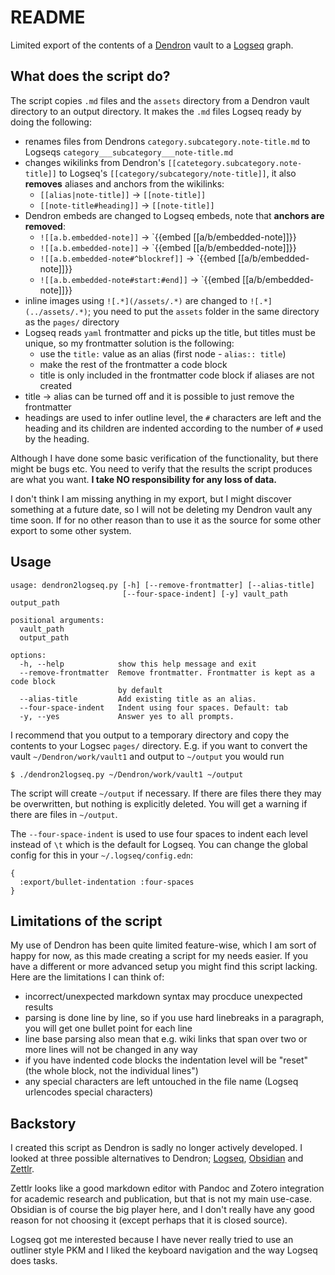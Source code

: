 # README

Limited export of the contents of a [Dendron](https://www.dendron.so) vault to a [Logseq](https://logseq.com) graph.


## What does the script do?

The script copies `.md` files and the `assets` directory from a Dendron vault directory to an output directory. It makes the `.md` files Logseq ready by doing the following:

- renames files from Dendrons `category.subcategory.note-title.md` to Logseqs `category___subcategory___note-title.md`
- changes wikilinks from Dendron's `[[catetegory.subcategory.note-title]]` to Logseq's `[[category/subcategory/note-title]]`, it also **removes** aliases and anchors from the wikilinks:
    - `[[alias|note-title]]` -> `[[note-title]]`
    - `[[note-title#heading]]` -> `[[note-title]]`
- Dendron embeds are changed to Logseq embeds, note that **anchors are removed**:
    - `![[a.b.embedded-note]]` -> `{{embed [[a/b/embedded-note]]}}
    - `![[a.b.embedded-note]]` -> `{{embed [[a/b/embedded-note]]}}
    - `![[a.b.embedded-note#^blockref]]` -> `{{embed [[a/b/embedded-note]]}}
    - `![[a.b.embedded-note#start:#end]]` -> `{{embed [[a/b/embedded-note]]}}
- inline images using `![.*](/assets/.*)` are changed to `![.*](../assets/.*)`; you need to put the `assets` folder in the same directory as the `pages/` directory
- Logseq reads `yaml` frontmatter and picks up the title, but titles must be unique, so my frontmatter solution is the following:
    - use the `title:` value as an alias (first node - `alias:: title`)
    - make the rest of the frontmatter a code block
    - title is only included in the frontmatter code block if aliases are not created
- title -> alias can be turned off and it is possible to just remove the frontmatter
- headings are used to infer outline level, the `#` characters are left and the heading and its children are indented according to the number of `#` used by the heading.

Although I have done some basic verification of the functionality, but there might be bugs etc. You need to verify that the results the script produces are what you want. **I take NO responsibility for any loss of data.**

I don't think I am missing anything in my export, but I might discover something at a future date, so I will not be deleting my Dendron vault any time soon. If for no other reason than to use it as the source for some other export to some other system.


## Usage

```
usage: dendron2logseq.py [-h] [--remove-frontmatter] [--alias-title]           
                         [--four-space-indent] [-y] vault_path output_path

positional arguments:
  vault_path
  output_path

options:
  -h, --help            show this help message and exit
  --remove-frontmatter  Remove frontmatter. Frontmatter is kept as a code block 
                        by default
  --alias-title         Add existing title as an alias.
  --four-space-indent   Indent using four spaces. Default: tab
  -y, --yes             Answer yes to all prompts.
```

I recommend that you output to a temporary directory and copy the contents to your Logsec `pages/` directory. E.g. if you want to convert the vault `~/Dendron/work/vault1` and output to `~/output` you would run

```
$ ./dendron2logseq.py ~/Dendron/work/vault1 ~/output
```

The script will create `~/output` if necessary. If there are files there they may be overwritten, but nothing is explicitly deleted. You will get a warning if there are files in `~/output`.

The `--four-space-indent` is used to use four spaces to indent each level instead of `\t` which is the default for Logseq. You can change the global config for this in your `~/.logseq/config.edn`:

```edn
{
  :export/bullet-indentation :four-spaces
}
```


## Limitations of the script

My use of Dendron has been quite limited feature-wise, which I am sort of happy for now, as this made creating a script for my needs easier. If you have a different or more advanced setup you might find this script lacking. Here are the limitations I can think of:

- incorrect/unexpected markdown syntax may procduce unexpected results
- parsing is done line by line, so if you use hard linebreaks in a paragraph, you will get one bullet point for each line
- line base parsing also mean that e.g. wiki links that span over two or more lines will not be changed in any way
- if you have indented code blocks the indentation level will be "reset" (the whole block, not the individual lines")
- any special characters are left untouched in the file name (Logseq urlencodes special characters)


## Backstory

I created this script as Dendron is sadly no longer actively developed. I looked at three possible alternatives to Dendron; [Logseq](https://logseq.com), [Obsidian](https://obsidian.md/) and [Zettlr](https://www.zettlr.com/).

Zettlr looks like a good markdown editor with Pandoc and Zotero integration for academic research and publication, but that is not my main use-case. Obsidian is of course the big player here, and I don't really have any good reason for not choosing it (except perhaps that it is closed source).

Logseq got me interested because I have never really tried to use an outliner style PKM and I liked the keyboard navigation and the way Logseq does tasks.

